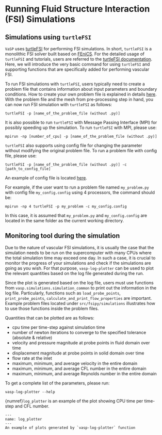 # Running Fluid Structure Interaction (FSI) Simulations

## Simulations using `turtleFSI`

`VaSP` uses [turtleFSI](https://github.com/KVSlab/turtleFSI) for performing FSI simulations. In short, `turtleFSI` is a monolithic FSI solver built based on [FEniCS](https://fenicsproject.org). For the detailed usage of `turtleFSI` and tutorials, users are referred to the [turtleFSI documentation](https://turtlefsi2.readthedocs.io/en/latest/). Here, we will introduce the very basic command for using `turtleFSI` and supporting functions that are specifically added for performing vascular FSI. 

To run FSI simulations with `turtleFSI`, users typically need to create a problem file that contains information about input parameters and boundary conditions. How to create your own problem file is explained in details [here](https://turtlefsi2.readthedocs.io/en/latest/using_turtleFSI.html#create-your-own-problem-file). With the problem file and the mesh from pre-processing step in hand, you can now run FSI simulation with `turtleFSI` as follows:

```console
turtleFSI -p [name_of_the_problem_file (without .py)]
```

It is also possible to run `turtleFSI` with Message Passing Interface (MPI) for possibly speeding up the simulation. To run `turtleFSI` with MPI, please use:

```console
mpirun -np [number_of_cpu] -p [name_of_the_problem_file (without .py)]
```

`turtleFSI` also supports using config file for changing the parameter without modifying the original problem file. To run a problem file with config file, please use:

```console
turtleFSI -p [name_of_the_problem_file (without .py)] -c [path_to_config_file]
```

An example of config file is located [here](https://github.com/KVSlab/turtleFSI/tree/master/docs/examples).

For example, if the user want to run a problem file named `my_problem.py` with config file `my_config.config` using 4 processors, the command should be:

```console
mpirun -np 4 turtleFSI -p my_problem -c my_config.config
```

In this case, it is assumed that `my_problem.py` and `my_config.config` are located in the same folder as the current working directory.

## Monitoring tool during the simulation

Due to the nature of vascular FSI simulations, it is usually the case that the simulation needs to be run on the supercomputer with many CPUs where the total simulation time may exceed one day. In such a case, it is crucial to monitor the progress of your simulations and check if the simulations are going as you wish. For that purpose, `vasp-log-plotter` can be used to plot the relevant quantities based on the log file generated during the run. 

Since the plot is generated based on the log file, users must use functions from `vasp.simulations.simulation_common` to print out the information in the log file. Particularly, functions such as `load_probe_points`, 
`print_probe_points`, `calculate_and_print_flow_properties` are important. Example problem files located under `src/fsipy/simulations` illustrates how to use those functions inside the problem files.

Quantities that can be plotted are as follows:

<ul>
  <li> cpu time per time-step against simulation time </li>
  <li> number of newton iterations to converge to the specified tolerance (absolute & relative)</li>
  <li> velocity and pressure magnitude at probe points in fluid domain over time</li>
  <li> displacement magnitude at probe points in solid domain over time</li>
  <li> flow rate at the inlet</li>
  <li> maximum, minimum, and average velocity in the entire domain </li>
  <li> maximum, minimum, and average CFL number in the entire domain </li>
  <li> maximum, minimum, and average Reynolds number in the entire domain </li>
</ul>

To get a complete list of the parameters, please run:

```console
vasp-log-plotter --help
```

{numref}`log_plotter` is an example of the plot showing CPU time per time-step and CFL number.

```{figure} figures/log_plotter.png
---
name: log_plotter
---
An example of plots generated by `vasp-log-plotter` function
```